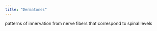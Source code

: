 ```yaml
---
title: "Dermatones"
---
```

patterns of innervation from nerve fibers that correspond to spinal levels

